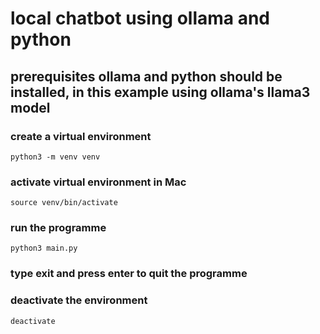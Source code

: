 # local chatbot using ollama and python 

## prerequisites ollama and python should be installed, in this example using ollama's llama3 model

### create a virtual environment
```shell
python3 -m venv venv
```
### activate virtual environment in Mac
```shell
source venv/bin/activate
```
### run the programme
```shell
python3 main.py
```
### type exit and press enter to quit the programme
### deactivate the environment
```shell
deactivate
```